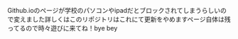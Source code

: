 Github.ioのページが学校のパソコンやipadだとブロックされてしまうらしいので変えました詳しくはこのリポジトリはこれにて更新をやめますページ自体は残ってるので時々遊びに来てね！bye bey
